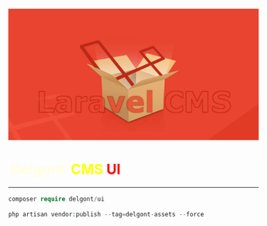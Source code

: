 [![](https://raw.githubusercontent.com/stephendevs/stephendevs/main/pagman/lcms.jpg)](ttps://www.linkedin.com/in/stephendev)

<h1><span style="color:#FFd;border:1px solid white;padding:5px;border-radius:10px;">Delgont</span> <span style="color:yellow;">CMS</span>  <span style="color:red;">UI</span></h1>

---


```php
composer require delgont/ui
```

```php
php artisan vendor:publish --tag=delgont-assets --force
```

